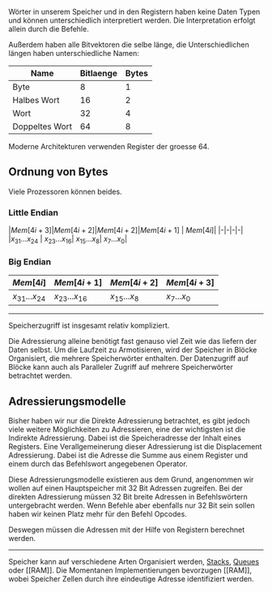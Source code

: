 
Wörter in unserem Speicher und in den Registern haben keine Daten Typen und können unterschiedlich interpretiert werden.
Die Interpretation erfolgt allein durch die Befehle.

Außerdem haben alle Bitvektoren die selbe länge, die Unterschiedlichen längen haben unterschiedliche Namen:

|Name|Bitlaenge|Bytes|
|------|----------|------|
|Byte | 8 |1
|Halbes Wort| 16 | 2|
|Wort|32|4|
|Doppeltes Wort|64|8|


Moderne Architekturen verwenden Register der groesse $64$.

## Ordnung von Bytes

Viele Prozessoren können beides.

### Little Endian

|$Mem[4i + 3]$|$Mem[4i + 2]$|$Mem[4i + 2]$|$Mem[4i + 1]$ | $Mem[4i]$|
|-|-|-|-|
|$x_{31} ... x_{24}$ | $x_{23} ... x_{16}$| $x_{15} ... x_{8}$| $x_7 ... x_0$|

### Big Endian

|$Mem[4i]$|$Mem[4i + 1]$|$Mem[4i+2]$| $Mem[4i + 3]$|
|-|-|-|-|
|$x_{31} ... x_{24}$| $x_{23} ... x_{16}$| $x_{15}...x_{8}$| $x_7 ... x_0$|

---

Speicherzugriff ist insgesamt relativ kompliziert.

Die Adressierung alleine benötigt fast genauso viel Zeit wie das liefern der Daten selbst. Um die Laufzeit zu Armotisieren, wird der Speicher in Blöcke Organisiert, die mehrere Speicherwörter enthalten. Der Datenzugriff auf Blöcke kann auch als Paralleler Zugriff auf mehrere Speicherwörter betrachtet werden. 


## Adressierungsmodelle

Bisher haben wir nur die Direkte Adressierung betrachtet, es gibt jedoch viele weitere Möglichkeiten zu Adressieren, eine der wichtigsten ist die Indirekte Adressierung. Dabei ist die Speicheradresse der Inhalt eines Registers. Eine Verallgemeinerung dieser Adressierung ist die  Displacement Adressierung. Dabei ist die Adresse die Summe aus einem Register und einem durch das Befehlswort angegebenen Operator.

Diese Adressierungsmodelle existieren aus dem Grund, angenommen wir wollen auf einen Hauptspeicher mit 32 Bit Adressen zugreifen. Bei der direkten Adressierung müssen 32 Bit breite Adressen in Befehlswörtern untergebracht werden. Wenn Befehle aber ebenfalls nur 32 Bit sein sollen haben wir keinen Platz mehr für den Befehl Opcodes.

Deswegen müssen die Adressen mit der Hilfe von Registern berechnet werden.


---

Speicher kann auf verschiedene Arten Organisiert werden, [Stacks](Stacks.md), [Queues](Queue.md) oder [[RAM]]. Die Momentanen Implementierungen bevorzugen [[RAM]], wobei Speicher Zellen durch ihre eindeutige Adresse identifiziert werden.

